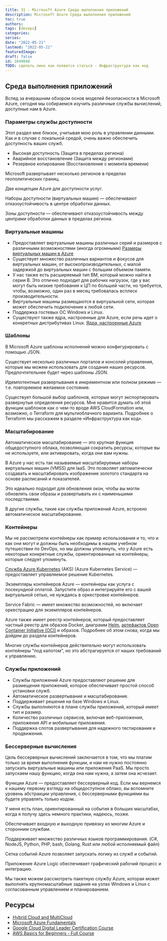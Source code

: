 ```yaml
---
title: 31 - Microsoft Azure Среда выполнения приложений
description: Microsoft Azure Среда выполнения приложений
toc: true
authors:
tags: [devops]
categories:
series: 
date: "2022-05-21"
lastmod: "2022-05-21"
featuredImage:
draft: false
id: 1049040
TODO: сделать линк как появится статься - Инфраструктура как код
---
```


## Среда выполнения приложений
Вслед за вчерашним обзором основ моделей безопасности в Microsoft Azure, сегодня мы собираемся изучить различные службы вычислений, доступные нам в Azure.

### Параметры службы доступности

Этот раздел мне близок, учитывая мою роль в управлении данными. Как и в случае с локальной средой, очень важно обеспечить доступность ваших служб.

- Высокая доступность (Защита в пределах региона)
- Аварийное восстановление (Защита между регионами)
- Резервное копирование (Восстановление с момента времени)

Microsoft развертывает несколько регионов в пределах геополитических границ.

Две концепции Azure для доступности услуг.

Наборы доступности (виртуальных машин)  — обеспечивают отказоустойчивость в центре обработки данных.

Зоны доступности — обеспечивают отказоустойчивость между центрами обработки данных в пределах региона.

### Виртуальные машины

- Предоставляет виртуальные машины различных серий и размеров с различными возможностями (иногда огромными) [Размеры виртуальных машин в Azure](https://docs.microsoft.com/ru-ru/azure/virtual-machines/sizes)
- Существует множество различных вариантов и фокусов для виртуальных машин, от высокопроизводительных, с малой задержкой до виртуальных машин с большим объемом памяти.
- У нас также есть расширяемый тип ВМ, который можно найти в серии B. Это отлично подходит для рабочих нагрузок, где у вас могут быть низкие требования к ЦП по большей части, но требуется, чтобы, возможно, один раз в месяц требовалась всплеск производительности.
- Виртуальные машины размещаются в виртуальной сети, которая может обеспечить подключение к любой сети.
- Поддержка гостевых ОС Windows и Linux.
- Существуют также ядра, настроенные для Azure, если речь идет о конкретных дистрибутивах Linux. [Ядра, настроенные Azure](https://docs.microsoft.com/ru-ru/azure/virtual-machines/linux/endorsed-distros#azure-tuned-kernels)

### Шаблоны
В Microsoft Azure шаблоны исполнений можно конфигурировать с помощью JSON.

Существует несколько различных порталов и консолей управления, которые мы можем использовать для создания наших ресурсов. Предпочтительнее будет через шаблоны JSON.

Идемпотентные развертывания в инкрементном или полном режиме — т.е. повторяемое желаемое состояние.

Существует большой выбор шаблонов, которые могут экспортировать развернутые определения ресурсов. Мне нравится думать об этой функции шаблонов как о чем-то вроде AWS CloudFormation или, возможно, о Terraform для мультиоблачного варианта. Подробнее о Terraform мы расскажем в разделе «Инфраструктура как код».

### Масштабирование

Автоматическое масштабирование — это крупная функция общедоступного облака, позволяющая сократить ресурсы, которые вы не используете, или активировать, когда они вам нужны.

В Azure у нас есть так называемые масштабируемые наборы виртуальных машин (VMSS) для IaaS. Это позволяет автоматически создавать и масштабировать изображение золотого стандарта на основе расписаний и показателей.

Это идеально подходит для обновления окон, чтобы вы могли обновлять свои образы и развертывать их с наименьшими последствиями.

В другие службы, такие как службы приложений Azure, встроено автоматическое масштабирование.

### Контейнеры

Мы не рассмотрели контейнеры как пример использования и то, что и как они могут и должны быть необходимы в нашем учебном путешествии по DevOps, но мы должны упомянуть, что у Azure есть некоторые конкретные службы, ориентированные на контейнеры, которые следует упомянуть.

[Служба Azure Kubernetes](https://azure.microsoft.com/ru-ru/services/kubernetes-service/) (AKS) (Azure Kubernetes Service) — предоставляет управляемое решение Kubernetes.

Экземпляры контейнеров Azure — контейнеры как услуга с посекундной оплатой. Запустите образ и интегрируйте его с вашей виртуальной сетью, не нуждаясь в оркестровке контейнеров.

Service Fabric — имеет множество возможностей, но включает оркестрацию для экземпляров контейнеров.

Azure также имеет реестр контейнеров, который предоставляет частный реестр для образов Docker, диаграмм [Helm](https://helm.sh/), [артефактов Open Container Initiative (OCI)](https://docs.microsoft.com/ru-ru/azure/container-registry/container-registry-oci-artifacts) и образов. Подробнее об этом снова, когда мы дойдем до раздела контейнеров.

Многие службы контейнеров действительно могут использовать контейнеры "под капотом", но это абстрагируется от наших требований к управлению.

### Службы приложений

- Службы приложений Azure предоставляют решение для размещения приложений, которое обеспечивает простой способ установки служб.
- Автоматическое развертывание и масштабирование.
- Поддерживает решения на базе Windows и Linux.
- Службы выполняются в плане службы приложений, который имеет тип и размер.
- Количество различных сервисов, включая веб-приложения, приложения API и мобильные приложения.
- Поддержка слотов развертывания для надежного тестирования и продвижения.

### Бессерверные вычисления

Цель бессерверных вычислений заключается в том, что мы платим только за время выполнения функции, и нам не нужно постоянно запускать виртуальные машины или приложения PaaS. Мы просто запускаем нашу функцию, когда она нам нужна, а затем она исчезает.

Функции Azure — предоставляет бессерверный код. Если мы вернемся к нашему первому взгляду на общедоступное облако, вы вспомните уровень абстракции управления, с бессерверными функциями вы будете управлять только кодом.

У меня есть план, ориентированный на события в больших масштабах, когда я получу здесь немного практики, надеюсь, позже.

Обеспечивает входную и выходную привязку ко многим Azure и сторонним службам.

Поддерживает множество различных языков программирования. (C#, NodeJS, Python, PHP, bash, Golang, Rust или любой исполняемый файл)

Сетка событий Azure позволяет запускать логику из служб и событий.

Приложение Azure Logic обеспечивает графический рабочий процесс и интеграцию.

Мы также можем рассмотреть пакетную службу Azure, которая может выполнять крупномасштабные задания на узлах Windows и Linux с согласованным управлением и планированием.

## Ресурсы 

- [Hybrid Cloud and MultiCloud](https://www.youtube.com/watch?v=qkj5W98Xdvw)
- [Microsoft Azure Fundamentals](https://www.youtube.com/watch?v=NKEFWyqJ5XA&list=WL&index=130&t=12s)
- [Google Cloud Digital Leader Certification Course](https://www.youtube.com/watch?v=UGRDM86MBIQ&list=WL&index=131&t=10s)
- [AWS Basics for Beginners - Full Course](https://www.youtube.com/watch?v=ulprqHHWlng&t=5352s)


